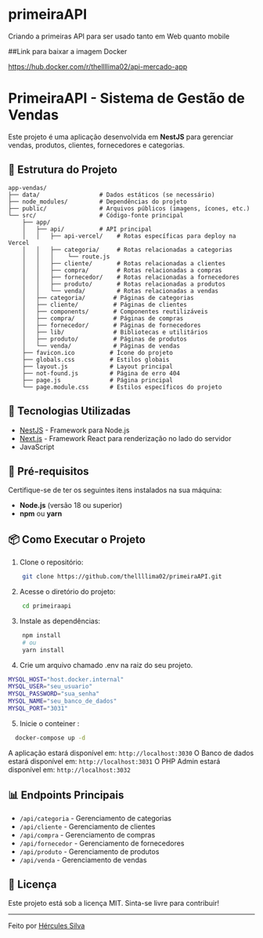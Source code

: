 # primeiraAPI

Criando a primeiras API para ser usado tanto em Web quanto mobile

##Link para baixar a imagem Docker

https://hub.docker.com/r/thellllima02/api-mercado-app

# PrimeiraAPI - Sistema de Gestão de Vendas

Este projeto é uma aplicação desenvolvida em **NestJS** para gerenciar vendas, produtos, clientes, fornecedores e categorias.

## 📂 Estrutura do Projeto

```
app-vendas/
├── data/                 # Dados estáticos (se necessário)
├── node_modules/         # Dependências do projeto
├── public/               # Arquivos públicos (imagens, ícones, etc.)
└── src/                  # Código-fonte principal
    ├── app/
    │   ├── api/          # API principal
    │   │   ├── api-vercel/    # Rotas específicas para deploy na Vercel
    │   │   ├── categoria/     # Rotas relacionadas a categorias
    │   │   │    └── route.js
    │   │   ├── cliente/       # Rotas relacionadas a clientes
    │   │   ├── compra/        # Rotas relacionadas a compras
    │   │   ├── fornecedor/    # Rotas relacionadas a fornecedores
    │   │   ├── produto/       # Rotas relacionadas a produtos
    │   │   └── venda/         # Rotas relacionadas a vendas
    │   ├── categoria/        # Páginas de categorias
    │   ├── cliente/          # Páginas de clientes
    │   ├── components/       # Componentes reutilizáveis
    │   ├── compra/           # Páginas de compras
    │   ├── fornecedor/       # Páginas de fornecedores
    │   ├── lib/              # Bibliotecas e utilitários
    │   ├── produto/          # Páginas de produtos
    │   └── venda/            # Páginas de vendas
    ├── favicon.ico          # Ícone do projeto
    ├── globals.css          # Estilos globais
    ├── layout.js            # Layout principal
    ├── not-found.js         # Página de erro 404
    ├── page.js              # Página principal
    └── page.module.css      # Estilos específicos do projeto
```

## 🚀 Tecnologias Utilizadas

- [NestJS](https://nestjs.com/) - Framework para Node.js
- [Next.js](https://nextjs.org/) - Framework React para renderização no lado do servidor
- JavaScript

## 📌 Pré-requisitos

Certifique-se de ter os seguintes itens instalados na sua máquina:

- **Node.js** (versão 18 ou superior)
- **npm** ou **yarn**

## 📦 Como Executar o Projeto

1. Clone o repositório:

```bash
    git clone https://github.com/thellllima02/primeiraAPI.git
```

2. Acesse o diretório do projeto:

```bash
    cd primeiraapi
```

3. Instale as dependências:

```bash
    npm install
    # ou
    yarn install
```

4. Crie um arquivo chamado .env na raiz do seu projeto.

```bash
MYSQL_HOST="host.docker.internal"
MYSQL_USER="seu_usuario"
MYSQL_PASSWORD="sua_senha"
MYSQL_NAME="seu_banco_de_dados"
MYSQL_PORT="3031"
```

5. Inicie o conteiner :

```bash
  docker-compose up -d
```

A aplicação estará disponível em: `http://localhost:3030`
O Banco de dados estará disponível em: `http://localhost:3031`
O PHP Admin estará disponível em: `http://localhost:3032`

## 📊 Endpoints Principais

- `/api/categoria` - Gerenciamento de categorias
- `/api/cliente` - Gerenciamento de clientes
- `/api/compra` - Gerenciamento de compras
- `/api/fornecedor` - Gerenciamento de fornecedores
- `/api/produto` - Gerenciamento de produtos
- `/api/venda` - Gerenciamento de vendas

## 📄 Licença

Este projeto está sob a licença MIT. Sinta-se livre para contribuir!

---

Feito por [Hércules Silva](https://github.com/thellllima02)
